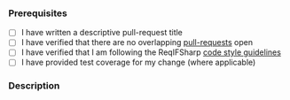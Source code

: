### Prerequisites

- [ ] I have written a descriptive pull-request title
- [ ] I have verified that there are no overlapping [pull-requests](https://github.com/STARIONGROUP/uml4net/pulls) open
- [ ] I have verified that I am following the ReqIFSharp [code style guidelines](https://raw.githubusercontent.com/STARIONGROUP/uml4net/master/.github/CONTRIBUTING.md)
- [ ] I have provided test coverage for my change (where applicable)

### Description
<!-- A description of the changes proposed in the pull-request -->

<!-- Thanks for contributing to uml4net! -->